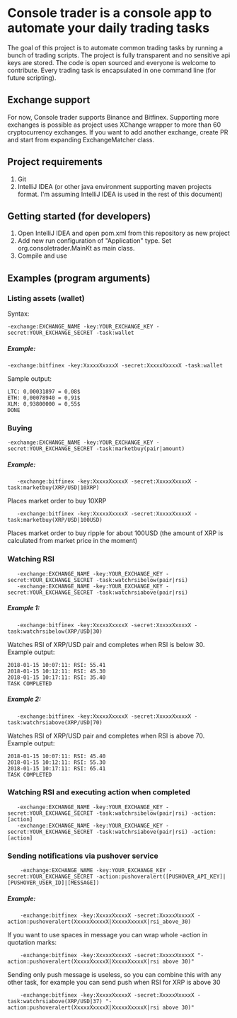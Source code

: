 # Console trader is a console app to automate your daily trading tasks

The goal of this project is to automate common trading tasks by running  a bunch of trading scripts. The project is fully transparent and no sensitive api keys are stored. The code is open sourced and everyone is welcome to contribute. Every trading task is encapsulated in one command line (for future scripting).

## Exchange support
For now, Console trader supports Binance and Bitfinex. Supporting more exchanges is possible as project uses XChange wrapper to more than 60 cryptocurrency exchanges.
If you want to add another exchange, create PR and start from expanding ExchangeMatcher class.

## Project requirements
1. Git
2. IntelliJ IDEA (or other java environment supporting maven projects format. I'm assuming IntelliJ IDEA is used in the rest of this document)

## Getting started (for developers)
1. Open IntelliJ IDEA and open pom.xml from this repository as new project
2. Add new run configuration of "Application" type. Set org.consoletrader.MainKt as main class.
3. Compile and use

## Examples (program arguments)

### Listing assets (wallet)
Syntax:
```
-exchange:EXCHANGE_NAME -key:YOUR_EXCHANGE_KEY -secret:YOUR_EXCHANGE_SECRET -task:wallet
```

##### Example:
```
-exchange:bitfinex -key:XxxxxXxxxxX -secret:XxxxxXxxxxX -task:wallet
```

Sample output:
```
LTC: 0,00031897 = 0,08$
ETH: 0,00078940 = 0,91$
XLM: 0,93800000 = 0,55$
DONE
```

### Buying
```
-exchange:EXCHANGE_NAME -key:YOUR_EXCHANGE_KEY -secret:YOUR_EXCHANGE_SECRET -task:marketbuy(pair|amount)
```

##### Example:

```
   -exchange:bitfinex -key:XxxxxXxxxxX -secret:XxxxxXxxxxX -task:marketbuy(XRP/USD|10XRP)
```
Places market order to buy 10XRP

```
   -exchange:bitfinex -key:XxxxxXxxxxX -secret:XxxxxXxxxxX -task:marketbuy(XRP/USD|100USD)
```
Places market order to buy ripple for about 100USD (the amount of XRP is calculated from market price in the moment)


### Watching RSI
```
   -exchange:EXCHANGE_NAME -key:YOUR_EXCHANGE_KEY -secret:YOUR_EXCHANGE_SECRET -task:watchrsibelow(pair|rsi)
   -exchange:EXCHANGE_NAME -key:YOUR_EXCHANGE_KEY -secret:YOUR_EXCHANGE_SECRET -task:watchrsiabove(pair|rsi)
```
##### Example 1:
```
   -exchange:bitfinex -key:XxxxxXxxxxX -secret:XxxxxXxxxxX -task:watchrsibelow(XRP/USD|30)
```
Watches RSI of XRP/USD pair and completes when RSI is below 30. Example output:
```
2018-01-15 10:07:11: RSI: 55.41
2018-01-15 10:12:11: RSI: 45.30
2018-01-15 10:17:11: RSI: 35.40
TASK COMPLETED
```

##### Example 2:
```
   -exchange:bitfinex -key:XxxxxXxxxxX -secret:XxxxxXxxxxX -task:watchrsiabove(XRP/USD|70)
```
Watches RSI of XRP/USD pair and completes when RSI is above 70. Example output:
```
2018-01-15 10:07:11: RSI: 45.40
2018-01-15 10:12:11: RSI: 55.30
2018-01-15 10:17:11: RSI: 65.41
TASK COMPLETED
```


### Watching RSI and executing action when completed
```
   -exchange:EXCHANGE_NAME -key:YOUR_EXCHANGE_KEY -secret:YOUR_EXCHANGE_SECRET -task:watchrsibelow(pair|rsi) -action:[action]
   -exchange:EXCHANGE_NAME -key:YOUR_EXCHANGE_KEY -secret:YOUR_EXCHANGE_SECRET -task:watchrsiabove(pair|rsi) -action:[action]
```
### Sending notifications via pushover service
```
    -exchange:EXCHANGE_NAME -key:YOUR_EXCHANGE_KEY -secret:YOUR_EXCHANGE_SECRET -action:pushoveralert([PUSHOVER_API_KEY]|[PUSHOVER_USER_ID]|[MESSAGE])
```

##### Example:
```
    -exchange:bitfinex -key:XxxxxXxxxxX -secret:XxxxxXxxxxX -action:pushoveralert(XxxxxXxxxxX|XxxxxXxxxxX|rsi_above_30)
```

If you want to use spaces in message you can wrap whole -action in quotation marks:
```
    -exchange:bitfinex -key:XxxxxXxxxxX -secret:XxxxxXxxxxX "-action:pushoveralert(XxxxxXxxxxX|XxxxxXxxxxX|rsi above 30)"
```

Sending only push message is useless, so you can combine this with any other task, for example you can send push when RSI for XRP is above 30
```
    -exchange:bitfinex -key:XxxxxXxxxxX -secret:XxxxxXxxxxX -task:watchrsiabove(XRP/USD|37) "-action:pushoveralert(XxxxxXxxxxX|XxxxxXxxxxX|rsi above 30)"
```